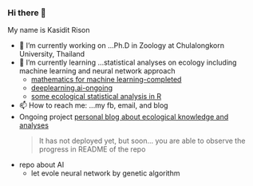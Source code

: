 ### Hi there 👋

My name is Kasidit Rison
- 🔭 I’m currently working on ...Ph.D in Zoology at Chulalongkorn University, Thailand
- 🌱 I’m currently learning ...statistical analyses on ecology including machine learning and neural network approach
  - [mathematics for machine learning-completed](https://github.com/r-kasidit/mathematics-for-machine-learning)
  - [deeplearning.ai-ongoing](https://github.com/r-kasidit/deeplearning.ai-coursera)
  - [some ecological statistical analysis in R](https://github.com/r-kasidit/random-projects-in-R)
- 📫 How to reach me: ...my fb, email, and blog
- Ongoing project
  [personal blog about ecological knowledge and analyses](https://github.com/r-kasidit/r-kasidit-blog)
  > It has not deployed yet, but soon... you are able to observe the progress in README of the repo
 - repo about AI
   - let evole neural network by genetic algorithm



